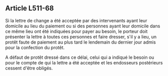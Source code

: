 Article L511-68
----
Si la lettre de change a été acceptée par des intervenants ayant leur domicile
au lieu du paiement ou si des personnes ayant leur domicile dans ce même lieu
ont été indiquées pour payer au besoin, le porteur doit présenter la lettre à
toutes ces personnes et faire dresser, s'il y a lieu, un protêt faute de
paiement au plus tard le lendemain du dernier jour admis pour la confection du
protêt.

A défaut de protêt dressé dans ce délai, celui qui a indiqué le besoin ou pour
le compte de qui la lettre a été acceptée et les endosseurs postérieurs cessent
d'être obligés.
